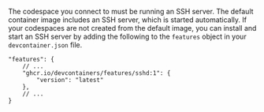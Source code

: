 The codespace you connect to must be running an SSH server. The default container image includes an SSH server, which is started automatically. If your codespaces are not created from the default image, you can install and start an SSH server by adding the following to the `features` object in your `devcontainer.json` file.

```jsonc
"features": {
    // ...
    "ghcr.io/devcontainers/features/sshd:1": {
        "version": "latest"
    },
    // ...
}
```
